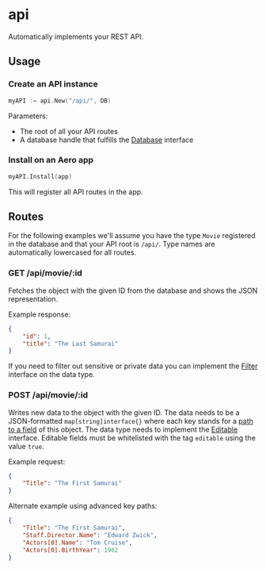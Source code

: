 # api

Automatically implements your REST API.

## Usage

### Create an API instance

```go
myAPI := api.New("/api/", DB)
```

Parameters:

* The root of all your API routes
* A database handle that fulfills the [Database](Database.go) interface

### Install on an Aero app

```go
myAPI.Install(app)
```

This will register all API routes in the app.

## Routes

For the following examples we'll assume you have the type `Movie` registered in the database and that your API root is `/api/`. Type names are automatically lowercased for all routes.

### GET /api/movie/:id

Fetches the object with the given ID from the database and shows the JSON representation.

Example response:

```json
{
	"id": 1,
	"title": "The Last Samurai"
}
```

If you need to filter out sensitive or private data you can implement the [Filter](Filter.go) interface on the data type.

### POST /api/movie/:id

Writes new data to the object with the given ID. The data needs to be a JSON-formatted `map[string]interface{}` where each key stands for a [path to a field](https://github.com/aerogo/mirror#getproperty) of this object. The data type needs to implement the [Editable](Editable.go) interface. Editable fields must be whitelisted with the tag `editable` using the value `true`.

Example request:

```json
{
	"Title": "The First Samurai"
}
```

Alternate example using advanced key paths:

```json
{
	"Title": "The First Samurai",
	"Staff.Director.Name": "Edward Zwick",
	"Actors[0].Name": "Tom Cruise",
	"Actors[0].BirthYear": 1962
}
```
